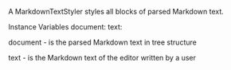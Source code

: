 A MarkdownTextStyler styles all blocks of parsed Markdown text.

Instance Variables
	document:		<MarkdownDocument>
	text:			<Text>

document
	- is the parsed Markdown text in tree structure

text
	- is the Markdown text of the editor written by a user
